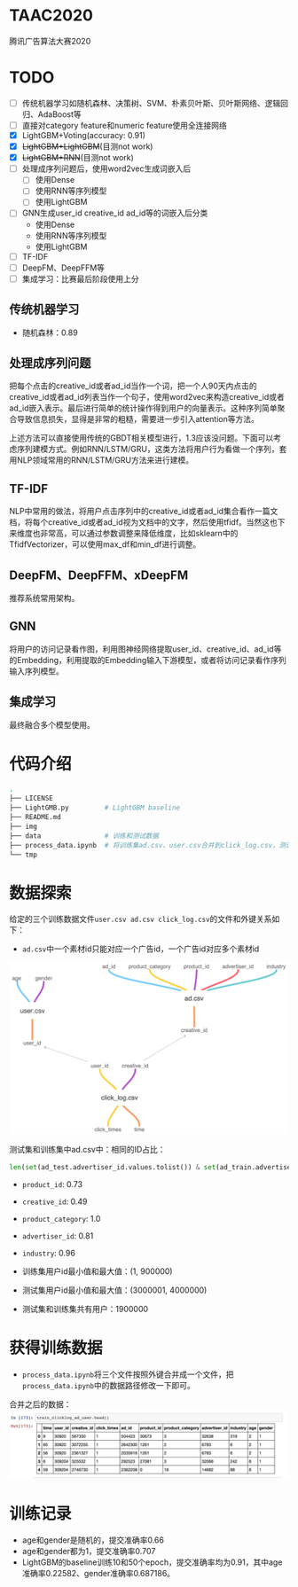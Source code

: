 # TAAC2020
腾讯广告算法大赛2020

# TODO

- [ ] 传统机器学习如随机森林、决策树、SVM、朴素贝叶斯、贝叶斯网络、逻辑回归、AdaBoost等
- [ ] 直接对category feature和numeric feature使用全连接网络
- [x] LightGBM+Voting(accuracy: 0.91)
- [x] ~~LightGBM+LightGBM~~(目测not work)
- [x] ~~LightGBM+RNN~~(目测not work)
- [ ] 处理成序列问题后，使用word2vec生成词嵌入后
    - [ ] 使用Dense
    - [ ] 使用RNN等序列模型
    - [ ] 使用LightGBM
- [ ] GNN生成user_id creative_id ad_id等的词嵌入后分类
    - 使用Dense
    - 使用RNN等序列模型
    - 使用LightGBM
- [ ] TF-IDF
- [ ] DeepFM、DeepFFM等
- [ ] 集成学习：比赛最后阶段使用上分

## 传统机器学习

- 随机森林：0.89

## 处理成序列问题

把每个点击的creative_id或者ad_id当作一个词，把一个人90天内点击的creative_id或者ad_id列表当作一个句子，使用word2vec来构造creative_id或者ad_id嵌入表示。最后进行简单的统计操作得到用户的向量表示。这种序列简单聚合导致信息损失，显得是非常的粗糙，需要进一步引入attention等方法。

上述方法可以直接使用传统的GBDT相关模型进行，1.3应该没问题。下面可以考虑序列建模方式。例如RNN/LSTM/GRU，这类方法将用户行为看做一个序列，套用NLP领域常用的RNN/LSTM/GRU方法来进行建模。

## TF-IDF

NLP中常用的做法，将用户点击序列中的creative_id或者ad_id集合看作一篇文档，将每个creative_id或者ad_id视为文档中的文字，然后使用tfidf。当然这也下来维度也非常高，可以通过参数调整来降低维度，比如sklearn中的TfidfVectorizer，可以使用max_df和min_df进行调整。

## DeepFM、DeepFFM、xDeepFM

推荐系统常用架构。

## GNN

将用户的访问记录看作图，利用图神经网络提取user_id、creative_id、ad_id等的Embedding，利用提取的Embedding输入下游模型，或者将访问记录看作序列输入序列模型。

## 集成学习

最终融合多个模型使用。

# 代码介绍

```bash
.
├── LICENSE
├── LightGMB.py         # LightGBM baseline
├── README.md
├── img
├── data                # 训练和测试数据
├── process_data.ipynb  # 将训练集ad.csv、user.csv合并到click_log.csv，测试集中的ad.csv合并到click_log.csv
└── tmp
```

# 数据探索

给定的三个训练数据文件`user.csv ad.csv click_log.csv`的文件和外键关系如下：
- `ad.csv`中一个素材id只能对应一个广告id，一个广告id对应多个素材id

![](img/TAAC2020.png)

测试集和训练集中ad.csv中：相同的ID占比：
```python
len(set(ad_test.advertiser_id.values.tolist()) & set(ad_train.advertiser_id.values.tolist()))/len(set(ad_test.advertiser_id.values.tolist()) | set(ad_train.advertiser_id.values.tolist()))
```
- `product_id`: 0.73
- `creative_id`: 0.49
- `product_category`: 1.0
- `advertiser_id`: 0.81
- `industry`: 0.96

- 训练集用户id最小值和最大值：(1, 900000)
- 测试集用户id最小值和最大值：(3000001, 4000000)
- 测试集和训练集共有用户：1900000

# 获得训练数据
- `process_data.ipynb`将三个文件按照外键合并成一个文件，把`process_data.ipynb`中的数据路径修改一下即可。

合并之后的数据：
![](img/data_merged.png)

# 训练记录

- age和gender是随机的，提交准确率0.66
- age和gender都为1，提交准确率0.707
- LightGBM的baseline训练10和50个epoch，提交准确率均为0.91，其中age准确率0.22582、gender准确率0.687186。